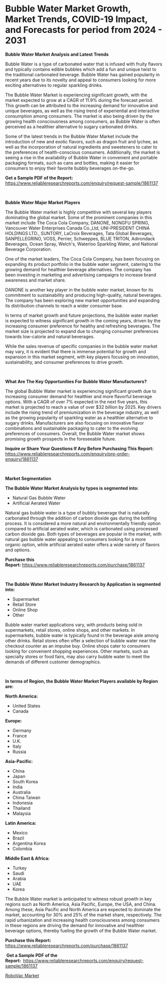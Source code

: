 <p><h1>Bubble Water Market Growth, Market Trends, COVID-19 Impact, and Forecasts for period from 2024 - 2031</h1></p><p><strong>Bubble Water Market Analysis and Latest Trends</strong></p>
<p><p>Bubble Water is a type of carbonated water that is infused with fruity flavors and typically contains edible bubbles which add a fun and unique twist to the traditional carbonated beverage. Bubble Water has gained popularity in recent years due to its novelty and appeal to consumers looking for more exciting alternatives to regular sparkling drinks.</p><p>The Bubble Water Market is experiencing significant growth, with the market expected to grow at a CAGR of 11.9% during the forecast period. This growth can be attributed to the increasing demand for innovative and unique beverages, as well as the rising trend of experiential and interactive consumption among consumers. The market is also being driven by the growing health consciousness among consumers, as Bubble Water is often perceived as a healthier alternative to sugary carbonated drinks.</p><p>Some of the latest trends in the Bubble Water Market include the introduction of new and exotic flavors, such as dragon fruit and lychee, as well as the incorporation of natural ingredients and sweeteners to cater to the preferences of health-conscious consumers. Additionally, the market is seeing a rise in the availability of Bubble Water in convenient and portable packaging formats, such as cans and bottles, making it easier for consumers to enjoy their favorite bubbly beverages on-the-go.</p></p>
<p><strong>Get a Sample PDF of the Report:&nbsp;</strong> <a href="https://www.reliableresearchreports.com/enquiry/request-sample/1861137">https://www.reliableresearchreports.com/enquiry/request-sample/1861137</a></p>
<p>&nbsp;</p>
<p><strong>Bubble Water Major Market Players</strong></p>
<p><p>The Bubble Water market is highly competitive with several key players dominating the global market. Some of the prominent companies in this market include The Coca Cola Company, DANONE, NONGFU SPRING, Vancouver Water Enterprises Canada Co.,Ltd, UNI-PRESIDENT CHINA HOLDINGS LTD., SUNTORY, LaCroix Beverages, Tata Global Beverages, SANPELLEGRINO, VOSS, Perrier, Schweppes, BLUE TRITON, Adirondack Beverages, Ocean Spray, Welch's, Waterloo Sparkling Water, and National Beverage Corporation.</p><p>One of the market leaders, The Coca Cola Company, has been focusing on expanding its product portfolio in the bubble water segment, catering to the growing demand for healthier beverage alternatives. The company has been investing in marketing and advertising campaigns to increase brand awareness and market share.</p><p>DANONE is another key player in the bubble water market, known for its commitment to sustainability and producing high-quality, natural beverages. The company has been exploring new market opportunities and expanding its distribution channels to reach a wider consumer base.</p><p>In terms of market growth and future projections, the bubble water market is expected to witness significant growth in the coming years, driven by the increasing consumer preference for healthy and refreshing beverages. The market size is projected to expand due to changing consumer preferences towards low-calorie and natural beverages.</p><p>While the sales revenue of specific companies in the bubble water market may vary, it is evident that there is immense potential for growth and expansion in this market segment, with key players focusing on innovation, sustainability, and consumer preferences to drive growth.</p></p>
<p>&nbsp;</p>
<p><strong>What Are The Key Opportunities For Bubble Water Manufacturers?</strong></p>
<p><p>The global Bubble Water market is experiencing significant growth due to increasing consumer demand for healthier and more flavorful beverage options. With a CAGR of over 7% expected in the next five years, this market is projected to reach a value of over $32 billion by 2025. Key drivers include the rising trend of premiumization in the beverage industry, as well as the growing popularity of sparkling water as a healthier alternative to sugary drinks. Manufacturers are also focusing on innovative flavor combinations and sustainable packaging to cater to the evolving preferences of consumers. Overall, the Bubble Water market shows promising growth prospects in the foreseeable future.</p></p>
<p><strong>Inquire or Share Your Questions If Any Before Purchasing This Report:</strong> <a href="https://www.reliableresearchreports.com/enquiry/pre-order-enquiry/1861137">https://www.reliableresearchreports.com/enquiry/pre-order-enquiry/1861137</a></p>
<p>&nbsp;</p>
<p><strong>Market Segmentation</strong></p>
<p><strong>The Bubble Water Market Analysis by types is segmented into:</strong></p>
<p><ul><li>Natural Gas Bubble Water</li><li>Artificial Aerated Water</li></ul></p>
<p><p>Natural gas bubble water is a type of bubbly beverage that is naturally carbonated through the addition of carbon dioxide gas during the bottling process. It is considered a more natural and environmentally friendly option compared to artificial aerated water, which is carbonated using processed carbon dioxide gas. Both types of beverages are popular in the market, with natural gas bubble water appealing to consumers looking for a more organic option, while artificial aerated water offers a wide variety of flavors and options.</p></p>
<p><strong>Purchase this Report:&nbsp;</strong><a href="https://www.reliableresearchreports.com/purchase/1861137">https://www.reliableresearchreports.com/purchase/1861137</a></p>
<p>&nbsp;</p>
<p><strong>The Bubble Water Market Industry Research by Application is segmented into:</strong></p>
<p><ul><li>Supermarket</li><li>Retail Store</li><li>Online Shop</li><li>Other</li></ul></p>
<p><p>Bubble water market applications vary, with products being sold in supermarkets, retail stores, online shops, and other markets. In supermarkets, bubble water is typically found in the beverage aisle among other drinks. Retail stores often offer a selection of bubble water near the checkout counter as an impulse buy. Online shops cater to consumers looking for convenient shopping experiences. Other markets, such as specialty stores or food fairs, may also carry bubble water to meet the demands of different customer demographics.</p></p>
<p>&nbsp;</p>
<p><strong>In terms of Region, the Bubble Water Market Players available by Region are:</strong></p>
<p>
    <p> <strong> North America: </strong>
        <ul>
            <li>United States</li>
            <li>Canada</li>
        </ul>
        </p> 
    <p> <strong> Europe: </strong>
        <ul>
            <li>Germany</li>
            <li>France</li>
            <li>U.K.</li>
            <li>Italy</li>
            <li>Russia</li>
        </ul>
        </p> 
    <p> <strong> Asia-Pacific: </strong>
        <ul>
            <li>China</li>
            <li>Japan</li>
            <li>South Korea</li>
            <li>India</li>
            <li>Australia</li>
            <li>China Taiwan</li>
            <li>Indonesia</li>
            <li>Thailand</li>
            <li>Malaysia</li>
        </ul>
        </p> 
    <p> <strong> Latin America: </strong>
        <ul>
            <li>Mexico</li>
            <li>Brazil</li>
            <li>Argentina Korea</li>
            <li>Colombia</li>
        </ul>
        </p> 
    <p> <strong> Middle East & Africa: </strong>
        <ul>
            <li>Turkey</li>
            <li>Saudi</li>
            <li>Arabia</li>
            <li>UAE</li>
            <li>Korea</li>
        </ul>
    </p>
    </p>
<p><p>The Bubble Water market is anticipated to witness robust growth in key regions such as North America, Asia Pacific, Europe, the USA, and China. Among these, Asia Pacific and North America are expected to dominate the market, accounting for 30% and 25% of the market share, respectively. The rapid urbanization and increasing health consciousness among consumers in these regions are driving the demand for innovative and healthier beverage options, thereby fueling the growth of the Bubble Water market.</p></p>
<p><strong>Purchase this Report: </strong><a href="https://www.reliableresearchreports.com/purchase/1861137">https://www.reliableresearchreports.com/purchase/1861137</a></p>
<p>&nbsp;<strong>Get a Sample PDF of the Report:&nbsp;&nbsp;</strong><a href="https://www.reliableresearchreports.com/enquiry/request-sample/1861137">https://www.reliableresearchreports.com/enquiry/request-sample/1861137</a></p>
<p><strong></strong></p>
<p><p><a href="https://github.com/lbird53714/Market-Research-Report-List-3/blob/main/robovac-market.md">RoboVac Market</a></p></p>